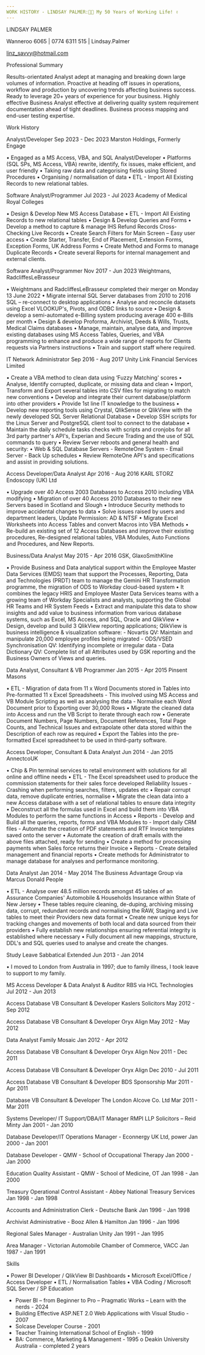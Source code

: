 ```yaml
---
WORK HISTORY - LINDSAY PALMER:👏🤔 My 50 Years of Working Life! ✌
---
```


LINDSAY PALMER

Wanneroo 6065 | 0774 6311 515 | Lindsay.Palmer 

linz_savvy@hotmail.com

Professional Summary

Results-orientated Analyst adept at managing and breaking down large volumes of information. Proactive at heading off issues in operations, workflow and production by uncovering trends affecting business success. Ready to leverage 20+ years of experience for your business. Highly effective Business Analyst effective at delivering quality system requirement documentation ahead of tight deadlines. Business process mapping and end-user testing expertise.

Work History

Analyst/Developer 	 Sep 2023 - Dec 2023 
Marston Holdings, Formerly Engage 	 

•	Engaged as a MS Access, VBA, and SQL Analyst/Developer
•	Platforms (SQL SPs, MS Access, VBA) rewrite, identify, fix issues, make efficient, and user friendly
•	Taking raw data and categorising fields using Stored Procedures
•	Organising / normalisation of data
•	ETL - Import All Existing Records to new relational tables.

Software Analyst/Programmer 	 Jul 2023 - Jul 2023 
Academy of Medical Royal Colleges 	 

•	Design & Develop New MS Access Database
•	ETL - Import All Existing Records to new relational tables
•	Design & Develop Queries and Forms
•	Develop a method to capture & manage IHS Refund Records Cross-Checking Live Records
•	Create Search Filters for Main Screen – Easy user access
•	Create Starter, Transfer, End of Placement, Extension Forms, Exception Forms, UK Address Forms
•	Create Method and Forms to manage Duplicate Records
•	Create several Reports for internal management and external clients.

Software Analyst/Programmer 	 Nov 2017 - Jun 2023 
Weightmans, RadcliffesLeBrasseur 	 

•	Weightmans and RadcliffesLeBrasseur completed their merger on Monday 13 June 2022
•	Migrate internal SQL Server databases from 2010 to 2016 SQL – re-connect to desktop applications
•	Analyse and reconcile datasets using Excel VLOOKUP's, Pivots, and ODBC links to source
•	Design & develop a semi-automated e-Billing system producing average 400 e-Bills per month
•	Design & develop Proforma, Archivist, Deeds & Wills, Trusts, Medical Claims databases
•	Manage, maintain, analyse data, and improve existing databases using MS Access Tables, Queries, and VBA programming to enhance and produce a wide range of reports for Clients requests via Partners instructions
•	Train and support staff where required.

IT Network Administrator 	 Sep 2016 - Aug 2017 
Unity Link Financial Services Limited 	 

•	Create a VBA method to clean data using ‘Fuzzy Matching' scores
•	Analyse, Identify corrupted, duplicate, or missing data and clean
•	Import, Transform and Export several tables into CSV files for migrating to match new conventions
•	Develop and integrate their current database/platform into other providers
•	Provide 1st line IT knowledge to the business
•	Develop new reporting tools using Crystal, QlikSense or QlikView with the newly developed SQL Server Relational Database
•	Develop SSH scripts for the Linux Server and PostgreSQL client tool to connect to the database
•	Maintain the daily schedule tasks checks with scripts and cronjobs for all 3rd party partner's API's, Experian and Secure Trading and the use of SQL commands to query
•	Review Server reboots and general health and security:
•	Web & SQL Database Servers - RemoteOne System - Email Server - Back Up schedules
•	Review RemoteOne API's and specifications and assist in providing solutions.

Access Developer/Data Analyst 	 Apr 2016 - Aug 2016 
KARL STORZ Endoscopy (UK) Ltd 	 

•	Upgrade over 40 Access 2003 Databases to Access 2010 including VBA modifying
•	Migration of over 40 Access 2010 Databases to their new Servers based in Scotland and Slough
•	Introduce Security methods to improve accidental changes to data
•	Solve issues raised by users and department leaders, Update Permission: AD & NTSF
•	Migrate Excel Worksheets into Access Tables and convert Macros into VBA Methods
•	Re-build an existing set of 12 Access Databases and improve their existing procedures, Re-designed relational tables, VBA Modules, Auto Functions and Procedures, and New Reports.

Business/Data Analyst 	 May 2015 - Apr 2016 
GSK, GlaxoSmithKline 	 

•	Provide Business and Data analytical support within the Employee Master Data Services (EMDS) team that support the Processes, Reporting, Data and Technologies (PRDT) team to manage the Gemini HR Transformation programme, the migration of ODS to Workday cloud-based system
•	It combines the legacy HRIS and Employee Master Data Services teams with a growing team of Workday Specialists and analysts, supporting the Global HR Teams and HR System Feeds
•	Extract and manipulate this data to show insights and add value to business information from various database systems, such as Excel, MS Access, and SQL, Oracle and QlikView
•	Design, develop and build 3 QlikView reporting applications; QlikView is business intelligence & visualization software: - Novartis QV: Maintain and manipulate 20,000 employee profiles being migrated - ODS/VSED Synchronisation QV: Identifying incomplete or irregular data - Data Dictionary QV: Complete list of all Attributes used by GSK reporting and the Business Owners of Views and queries.

Data Analyst, Consultant & VB Programmer 	 Jan 2015 - Apr 2015 
Pinsent Masons 	 

•	ETL - Migration of data from 11 x Word Documents stored in Tables into Pre-formatted 11 x Excel Spreadsheets - This involved using MS Access and VB Module Scripting as well as analysing the data - Normalise each Word Document prior to Exporting over 30,000 Rows
•	Migrate the cleaned data into Access and run the VB Script to iterate through each row
•	Generate Document Numbers, Page Numbers, Document References, Total Page Counts, and Technical Issues and extrapolate other data stored within the Description of each row as required
•	Export the Tables into the pre-formatted Excel spreadsheet to be used in third-party software.

Access Developer, Consultant & Data Analyst 	 Jun 2014 - Jan 2015 
AnnectcoUK 	 

•	Chip & Pin terminal services to retail environment with solutions for all online and offline needs
•	ETL - The Excel spreadsheet used to produce the commission statements for their sales force developed Reliability Issues - Crashing when performing searches, filters, updates etc
•	Repair corrupt data, remove duplicate entries, normalise
•	Migrate the clean data into a new Access database with a set of relational tables to ensure data integrity
•	Deconstruct all the formulas used in Excel and build them into VBA Modules to perform the same functions in Access
•	Reports - Develop and Build all the queries, reports, forms and VBA Modules to - Import daily CRM files - Automate the creation of PDF statements and RTF Invoice templates saved onto the server
•	Automate the creation of draft emails with the above files attached, ready for sending
•	Create a method for processing payments when Sales force returns their Invoice
•	Reports - Create detailed management and financial reports
•	Create methods for Administrator to manage database for analyses and performance monitoring.

Data Analyst 	 Jan 2014 - May 2014 
The Business Advantage Group via Marcus Donald People 	 

•	ETL - Analyse over 48.5 million records amongst 45 tables of an Assurance Companies' Automobile & Households Insurance within State of New Jersey
•	These tables require cleaning, de-duping, archiving missing data, corrupt, redundant records and normalising the RAW, Staging and Live tables to meet their Providers new data format
•	Create new unique keys for tracking changes and movements of both local and data sourced from their providers
•	Fully establish new relationships ensuring referential integrity is established where necessary
•	Fully document all new mappings, structure, DDL's and SQL queries used to analyse and create the changes.

Study Leave Sabbatical Extended	 Jun 2013 - Jan 2014 

•	I moved to London from Australia in 1997; due to family illness, I took leave to support to my family.

MS Access Developer & Data Analyst & Auditor RBS via HCL Technologies	 Jul 2012 - Jun 2013 

Access Database VB Consultant & Developer Kaslers Solicitors	 May 2012 - Sep 2012  

Access Database VB Consultant & Developer Oryx Align	 May 2012 - May 2012  

Data Analyst Family Mosaic	 Jan 2012 - Apr 2012  

Access Database VB Consultant & Developer Oryx Align	 Nov 2011 - Dec 2011  

Access Database VB Consultant & Developer Oryx Align	 Dec 2010 - Jul 2011  

Access Database VB Consultant & Developer BDS Sponsorship	 Mar 2011 - Apr 2011  

Database VB Consultant & Developer The London Alcove Co. Ltd	 Mar 2011 - Mar 2011  

Systems Developer/ IT Support/DBA/IT Manager RMPI LLP Solicitors – Reid Minty	 Jan 2001 - Jan 2010 

Database Developer/IT Operations Manager - Econnergy UK Ltd, power	 Jan 2000 - Jan 2001 

Database Developer - QMW - School of Occupational Therapy	 Jan 2000 - Jan 2000 

Education Quality Assistant - QMW - School of Medicine, OT	 Jan 1998 - Jan 2000 

Treasury Operational Control Assistant - Abbey National Treasury Services	 Jan 1998 - Jan 1998 

Accounts and Administration Clerk - Deutsche Bank	 Jan 1996 - Jan 1998 

Archivist Administrative - Booz Allen & Hamilton	 Jan 1996 - Jan 1996 

Regional Sales Manager - Australian Unity	 Jan 1991 - Jan 1995 

Area Manager - Victorian Automobile Chamber of Commerce, VACC	 Jan 1987 - Jan 1991 

Skills

•	Power BI Developer / QlikView BI Dashboards
•	Microsoft Excel/Office / Access Developer	•	ETL / Normalisation Tables
•	VBA Coding / Microsoft SQL Server / SP
Education
-	Power BI – from Beginner to Pro – Pragmatic Works – Learn with the nerds			- 2024
-	Building Effective ASP.NET 2.0 Web Applications with Visual Studio				- 2007
-	Solcase Developer Course										- 2001
-	Teacher Training International School of English							- 1999
-	BA: Commerce, Marketing & Management							- 1995
o	Deakin University Australia - completed 2 years
